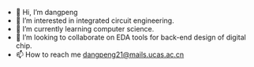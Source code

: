 - 👋 Hi, I’m dangpeng
- 👀 I’m interested in integrated circuit engineering.
- 🌱 I’m currently learning computer science.
- 💞️ I’m looking to collaborate on EDA tools for back-end design of digital chip.
- 📫 How to reach me dangpeng21@mails.ucas.ac.cn

<!---
dangpeng is a ✨ special ✨ repository because its `README.md` (this file) appears on your GitHub profile.
You can click the Preview link to take a look at your changes.
--->
